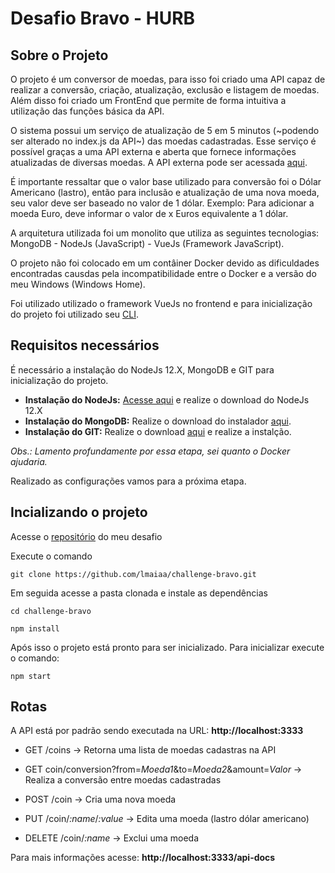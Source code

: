 # Desafio Bravo - HURB

## Sobre o Projeto
O projeto é um conversor de moedas, para isso foi criado uma API capaz de realizar a conversão, criação, atualização, exclusão e listagem de moedas. Além disso foi criado um FrontEnd que permite de forma intuitiva a utilização das funções básica da API.

O sistema possui um serviço de atualização de 5 em 5 minutos (~podendo ser alterado no index.js da API~) das moedas cadastradas. Esse serviço é possível graças a uma API externa e aberta que fornece informações atualizadas de diversas moedas. A API externa pode ser acessada [aqui](https://economia.awesomeapi.com.br).

É importante ressaltar que o valor base utilizado para conversão foi o Dólar Americano (lastro), então para inclusão e atualização de uma nova moeda, seu valor deve ser baseado no valor de 1 dólar. Exemplo: Para adicionar a moeda Euro, deve informar o valor de x Euros equivalente a 1 dólar.

A arquitetura utilizada foi um monolito que utiliza as seguintes tecnologias: MongoDB - NodeJs (JavaScript) - VueJs (Framework JavaScript).

O projeto não foi colocado em um contâiner Docker devido as dificuldades encontradas causdas pela incompatibilidade entre o Docker e a versão do meu Windows (Windows Home).

Foi utilizado utilizado o framework VueJs no frontend e para inicialização do projeto foi utilizado seu [CLI](https://cli.vuejs.org/).

## Requisitos necessários

É necessário a instalação do NodeJs 12.X, MongoDB e GIT para inicialização do projeto.

-   **Instalação do NodeJs:** [Acesse aqui](https://nodejs.org/en/download/) e realize o download do NodeJs 12.X
-   **Instalação do MongoDB:** Realize o download do instalador [aqui](https://www.mongodb.com/try/download/community).
-   **Instalação do GIT:** Realize o download [aqui](https://git-scm.com/downloads) e realize a instalção.

*Obs.: Lamento profundamente por essa etapa, sei quanto o Docker ajudaria.*

Realizado as configurações vamos para a próxima etapa.

## Incializando o projeto

Acesse o [repositório](https://github.com/lmaiaa/challenge-bravo) do meu desafio

Execute o comando

```
git clone https://github.com/lmaiaa/challenge-bravo.git
```

Em seguida acesse a pasta clonada e instale as dependências

```
cd challenge-bravo

npm install
```

Após isso o projeto está pronto para ser inicializado.
Para inicializar execute o comando:

```
npm start
```

## Rotas

A API está por padrão sendo executada na URL: **http://localhost:3333**

-   GET /coins   -> Retorna uma lista de moedas cadastras na API

-   GET coin/conversion?from=*Moeda1*&to=*Moeda2*&amount=*Valor*  -> Realiza a conversão entre moedas cadastradas
-   POST /coin  -> Cria uma nova moeda
-   PUT /coin/*:name*/*:value*  -> Edita uma moeda (lastro dólar americano)
-   DELETE /coin/*:name*  -> Exclui uma moeda

Para mais informações acesse: **http://localhost:3333/api-docs**
